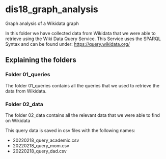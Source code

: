 # dis18_graph_analysis
Graph analysis of a Wikidata graph

In this folder we have collected data from Wikidata that we were able to retrieve using the Wiki Data Query Service. This Service uses the SPARQL Syntax and can be found under: https://query.wikidata.org/

## Explaining the folders

### Folder 01_queries

The folder 01_queries contains all the queries that we used to retrieve the data from Wikidata.

### Folder 02_data

The folder 02_data contains all the relevant data that we were able to find on Wikidata

This query data is saved in csv files with the following names:

* 20220218_query_academic.csv
* 20220218_query_mom.csv
* 20220218_query_dad.csv